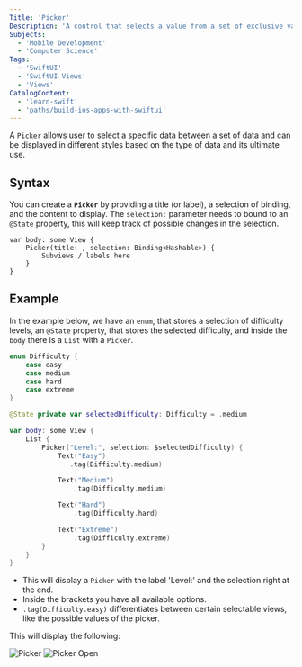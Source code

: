 ```yaml
---
Title: 'Picker'
Description: 'A control that selects a value from a set of exclusive values.'
Subjects:
  - 'Mobile Development'
  - 'Computer Science'
Tags:
  - 'SwiftUI'
  - 'SwiftUI Views'
  - 'Views'
CatalogContent:
  - 'learn-swift'
  - 'paths/build-ios-apps-with-swiftui'
---
```


A `Picker` allows user to select a specific data between a set of data and can be displayed in different styles based on the type of data and its ultimate use.

## Syntax

You can create a **`Picker`** by providing a title (or label), a selection of binding, and the content to display. The `selection:` parameter needs to bound to an `@State` property, this will keep track of possible changes in the selection.

```pseudo
var body: some View {
    Picker(title: , selection: Binding<Hashable>) {
        Subviews / labels here
    }
}
```

## Example

In the example below, we have an `enum`, that stores a selection of difficulty levels, an `@State` property, that stores the selected difficulty, and inside the `body` there is a `List` with a `Picker`. 

```swift
enum Difficulty {
    case easy
    case medium
    case hard
    case extreme
}

@State private var selectedDifficulty: Difficulty = .medium

var body: some View {
    List {
        Picker("Level:", selection: $selectedDifficulty) {
            Text("Easy")
               .tag(Difficulty.medium)

            Text("Medium")
                .tag(Difficulty.medium)

            Text("Hard")
                .tag(Difficulty.hard)

            Text("Extreme")
                .tag(Difficulty.extreme)
        }
    }
}

```

- This will display a `Picker` with the label 'Level:' and the selection right at the end.
- Inside the brackets you have all available options.
- `.tag(Difficulty.easy)` differentiates between certain selectable views, like the possible values of the picker.

This will display the following:

![Picker](https://raw.githubusercontent.com/Codecademy/docs/main/media/swiftui-picker.png)
![Picker Open](https://raw.githubusercontent.com/Codecademy/docs/main/media/swiftui-picker-open.png)
